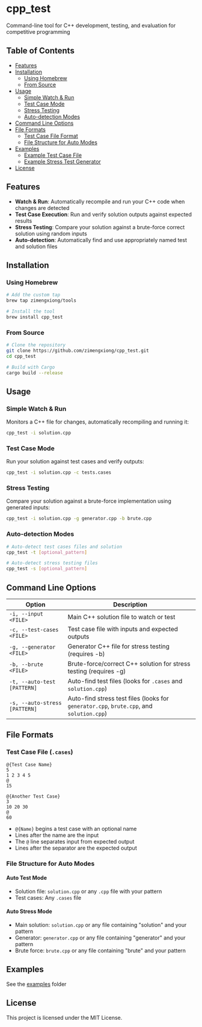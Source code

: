 # cpp_test

Command-line tool for C++ development, testing, and evaluation for competitive programming

## Table of Contents

- [Features](#features)
- [Installation](#installation)
  - [Using Homebrew](#using-homebrew)
  - [From Source](#from-source)
- [Usage](#usage)
  - [Simple Watch & Run](#simple-watch--run)
  - [Test Case Mode](#test-case-mode)
  - [Stress Testing](#stress-testing)
  - [Auto-detection Modes](#auto-detection-modes)
- [Command Line Options](#command-line-options)
- [File Formats](#file-formats)
  - [Test Case File Format](#test-case-file-cases)
  - [File Structure for Auto Modes](#file-structure-for-auto-modes)
- [Examples](#examples)
  - [Example Test Case File](#example-test-case-file)
  - [Example Stress Test Generator](#example-stress-test-generator)
- [License](#license)

## Features

- **Watch & Run**: Automatically recompile and run your C++ code when changes are detected
- **Test Case Execution**: Run and verify solution outputs against expected results
- **Stress Testing**: Compare your solution against a brute-force correct solution using random inputs
- **Auto-detection**: Automatically find and use appropriately named test and solution files

## Installation

### Using Homebrew

```bash
# Add the custom tap
brew tap zimengxiong/tools

# Install the tool
brew install cpp_test
```

### From Source

```bash
# Clone the repository
git clone https://github.com/zimengxiong/cpp_test.git
cd cpp_test

# Build with Cargo
cargo build --release
```

## Usage

### Simple Watch & Run

Monitors a C++ file for changes, automatically recompiling and running it:

```bash
cpp_test -i solution.cpp
```

### Test Case Mode

Run your solution against test cases and verify outputs:

```bash
cpp_test -i solution.cpp -c tests.cases
```

### Stress Testing

Compare your solution against a brute-force implementation using generated inputs:

```bash
cpp_test -i solution.cpp -g generator.cpp -b brute.cpp
```

### Auto-detection Modes

```bash
# Auto-detect test cases files and solution
cpp_test -t [optional_pattern]

# Auto-detect stress testing files
cpp_test -s [optional_pattern]
```

## Command Line Options

| Option | Description |
|--------|-------------|
| `-i, --input <FILE>` | Main C++ solution file to watch or test |
| `-c, --test-cases <FILE>` | Test case file with inputs and expected outputs |
| `-g, --generator <FILE>` | Generator C++ file for stress testing (requires -b) |
| `-b, --brute <FILE>` | Brute-force/correct C++ solution for stress testing (requires -g) |
| `-t, --auto-test [PATTERN]` | Auto-find test files (looks for `.cases` and `solution.cpp`) |
| `-s, --auto-stress [PATTERN]` | Auto-find stress test files (looks for `generator.cpp`, `brute.cpp`, and `solution.cpp`) |

## File Formats

### Test Case File (`.cases`)

```
@{Test Case Name}
5
1 2 3 4 5
@
15

@{Another Test Case}
3
10 20 30
@
60
```

- `@{Name}` begins a test case with an optional name
- Lines after the name are the input
- The `@` line separates input from expected output
- Lines after the separator are the expected output

### File Structure for Auto Modes

#### Auto Test Mode
- Solution file: `solution.cpp` or any `.cpp` file with your pattern
- Test cases: Any `.cases` file

#### Auto Stress Mode
- Main solution: `solution.cpp` or any file containing "solution" and your pattern
- Generator: `generator.cpp` or any file containing "generator" and your pattern
- Brute force: `brute.cpp` or any file containing "brute" and your pattern

## Examples

See the [examples](examples/) folder

## License

This project is licensed under the MIT License.
